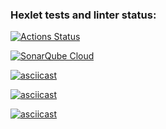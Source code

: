 ### Hexlet tests and linter status:
[![Actions Status](https://github.com/illiarem/frontend-project-44/actions/workflows/hexlet-check.yml/badge.svg)](https://github.com/illiarem/frontend-project-44/actions)

[![SonarQube Cloud](https://sonarcloud.io/images/project_badges/sonarcloud-light.svg)](https://sonarcloud.io/summary/new_code?id=illiarem_frontend-project-44)

[![asciicast](https://asciinema.org/a/NLzyNiSrxvKV0Ru1w4xtZpyTo.svg)](https://asciinema.org/a/NLzyNiSrxvKV0Ru1w4xtZpyTo)

[![asciicast](https://asciinema.org/a/qkVIq2HxLB1fnnV6ZB6Ja8ejN.svg)](https://asciinema.org/a/qkVIq2HxLB1fnnV6ZB6Ja8ejN)

[![asciicast](https://asciinema.org/a/x22YLiBi50DK7B0HKbDKqiJQU.svg)](https://asciinema.org/a/x22YLiBi50DK7B0HKbDKqiJQU)